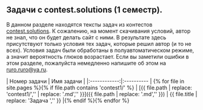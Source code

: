Задачи с contest.solutions (1 семестр).
---------------------------------------

В данном разделе находятся тексты задач из контестов [contest.solutions](http://contest.solutions).
К сожалению, на момент скачивания условий, автор не знал, что он будет делать сайт с ними.
В результате здесь присутствуют только условия тех задач, которые решил автор (и то не всех).
Условия задач были обработаны в полуавтоматическом режиме, а значит вероятность глюков возрастает.
Если вы заметили ошибки в этом разделе, пожалуйста немедленно напишите об этом на [ruro.ruro@ya.ru](mailto:ruro.ruro@ya.ru).

| Номер задачи | Имя задачи |
|:------------:|:---------- | {% for file in site.pages %}{% if file.path contains 'contest1/' %}
| [{{ file.path | replace: 'contest1/','' | replace: '.md','' }}]({{ file.path | replace: '.md','' }}) | {{ file.title | replace: 'Задача ','' }} |{% endif %}{% endfor %}

